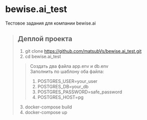 # bewise.ai_test
Тестовое задания для компании bewise.ai
>## Деплой проекта
>1. git clone https://github.com/matsubVs/bewise.ai_test.git
>2. cd bewise.ai_test
>> Создать два файла app.env и db.env <br>
>> Заполнить по шаблону оба файла:
>> 1. POSTGRES_USER=your_user
>> 2. POSTGRES_DB=your_db
>> 3. POSTGRES_PASSWORD=safe_password
>> 4. POSTGRES_HOST=pg
>3. docker-compose build
>4. docker-compose up

